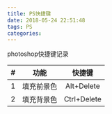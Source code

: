 ```yaml
---
title: PS快捷键
date: 2018-05-24 22:51:48
tags: PS
categories:
---
```


photoshop快捷键记录

| # | 功能      | 快捷键 |
| - | --------- |:-----:|
| 1 | 填充前景色 | Alt+Delete |
| 2 | 填充背景色 | Ctrl+Delete |